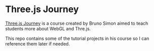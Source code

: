 <h1>Three.js Journey</h1>

<a href="https://threejs-journey.com/">Three.js Journey</a> is a course created by Bruno Simon aimed to teach students more about WebGL and Thre.js.

This repo contains some of the tutorial projects in his course so I can reference them later if needed.
